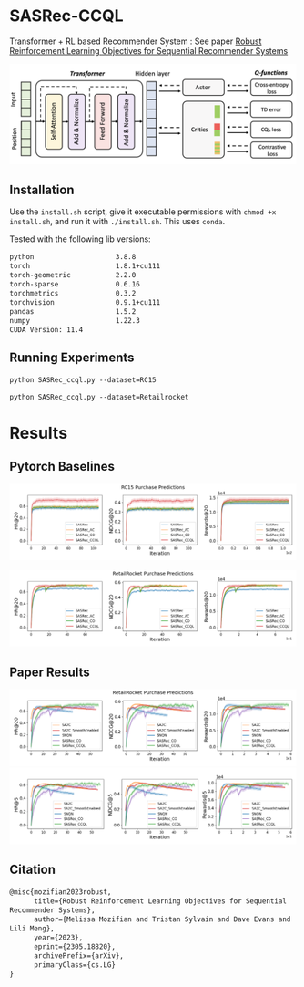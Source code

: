 # SASRec-CCQL

Transformer + RL based Recommender System : See
paper [Robust Reinforcement Learning Objectives for Sequential Recommender Systems
](https://arxiv.org/abs/2305.18820)

![Arch](/results/architecture.png "Arch")

## Installation

Use the `install.sh` script, give it executable permissions with `chmod +x install.sh`, and run it
with `./install.sh`. This uses `conda`.

Tested with the following lib versions:

```
python                    3.8.8
torch                     1.8.1+cu111
torch-geometric           2.2.0
torch-sparse              0.6.16
torchmetrics              0.3.2
torchvision               0.9.1+cu111
pandas                    1.5.2
numpy                     1.22.3
CUDA Version: 11.4
```

## Running Experiments

```
python SASRec_ccql.py --dataset=RC15
```

```
python SASRec_ccql.py --dataset=Retailrocket
```

# Results

## Pytorch Baselines

![RC15Top20](results/RC15PurchasePredTop20.png "RC15")

![RetailrocketTop20](results/RetailrocketPurchasePredTop20.png "Retailrocket")

## Paper Results

![RRBaselines](results/RRBaselinesPurchasePredTop20.png "RR20")
![RRBaselines](results/RRBaselinesPurchasePredTop5.png "RR5")

## Citation

```
@misc{mozifian2023robust,
      title={Robust Reinforcement Learning Objectives for Sequential Recommender Systems},
      author={Melissa Mozifian and Tristan Sylvain and Dave Evans and Lili Meng},
      year={2023},
      eprint={2305.18820},
      archivePrefix={arXiv},
      primaryClass={cs.LG}
}
```